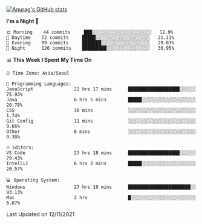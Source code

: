 
<!--
**BHyeonKim/BHyeonKim** is a ✨ _special_ ✨ repository because its `README.md` (this file) appears on your GitHub profile.

Here are some ideas to get you started:

- 🔭 I’m currently working on ...
- 🌱 I’m currently learning ...
- 👯 I’m looking to collaborate on ...
- 🤔 I’m looking for help with ...
- 💬 Ask me about ...
- 📫 How to reach me: ...
- 😄 Pronouns: ...
- ⚡ Fun fact: ...
-->
[![Anurag's GitHub stats](https://github-readme-stats.vercel.app/api?username=BHyeonKim&show_icons=true&theme=dark)
](https://github.com/anuraghazra/github-readme-stats)
<!--START_SECTION:waka-->
**I'm a Night 🦉** 

```text
🌞 Morning    44 commits     ███░░░░░░░░░░░░░░░░░░░░░░   12.9% 
🌆 Daytime    72 commits     █████░░░░░░░░░░░░░░░░░░░░   21.11% 
🌃 Evening    99 commits     ███████░░░░░░░░░░░░░░░░░░   29.03% 
🌙 Night      126 commits    █████████░░░░░░░░░░░░░░░░   36.95%

```


📊 **This Week I Spent My Time On** 

```text
⌚︎ Time Zone: Asia/Seoul

💬 Programming Languages: 
JavaScript               22 hrs 17 mins      ███████████████████░░░░░░   75.93% 
Java                     6 hrs 5 mins        █████░░░░░░░░░░░░░░░░░░░░   20.78% 
CSS                      30 mins             ░░░░░░░░░░░░░░░░░░░░░░░░░   1.74% 
Git Config               11 mins             ░░░░░░░░░░░░░░░░░░░░░░░░░   0.66% 
Other                    6 mins              ░░░░░░░░░░░░░░░░░░░░░░░░░   0.38%

🔥 Editors: 
VS Code                  23 hrs 18 mins      ███████████████████░░░░░░   79.43% 
IntelliJ                 6 hrs 2 mins        █████░░░░░░░░░░░░░░░░░░░░   20.57%

💻 Operating System: 
Windows                  27 hrs 19 mins      ███████████████████████░░   93.13% 
Mac                      2 hrs               █░░░░░░░░░░░░░░░░░░░░░░░░   6.87%

```


 Last Updated on 12/11/2021
<!--END_SECTION:waka-->

